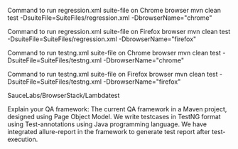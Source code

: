 Command to run regression.xml suite-file on Chrome browser
mvn clean test -DsuiteFile=SuiteFiles/regression.xml -DbrowserName="chrome"

Command to run regression.xml suite-file on Firefox browser
mvn clean test -DsuiteFile=SuiteFiles/regression.xml -DbrowserName="firefox"


Command to run testng.xml suite-file on Chrome browser
mvn clean test -DsuiteFile=SuiteFiles/testng.xml -DbrowserName="chrome"

Command to run testng.xml suite-file on Firefox browser
mvn clean test -DsuiteFile=SuiteFiles/testng.xml -DbrowserName="firefox"

SauceLabs/BrowserStack/Lambdatest


Explain your QA framework:
The current QA framework in a Maven project, designed using Page Object Model.
We write testcases in TestNG format using Test-annotations using Java programming language.
We have integrated allure-report in the framework to generate test report after test-execution.